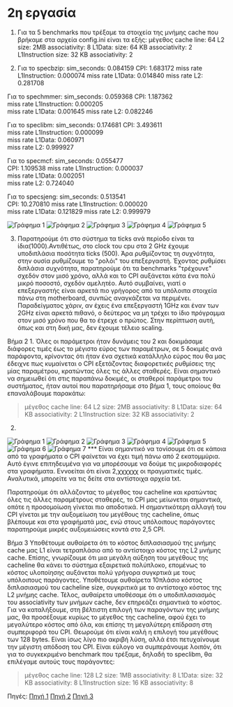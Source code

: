 # 2η εργασία

1. Για τα 5 benchmarks που τρέξαμε τα στοιχεία της μνήμης cache που βρήκαμε στα αρχεία config.ini είναι τα εξής:
μέγεθος cache line: 64
L2 size: 2MB
associativity: 8
L1Data:
size: 64 KB
associativity: 2
L1Instruction
size: 32 KB
associativity: 2

2. Για το specbzip:
sim_seconds: 0.084159
CPI: 1.683172 
miss rate L1Instruction: 0.000074 
miss rate L1Data: 0.014840
miss rate L2: 0.281708    

 Για το spechmmer:
sim_seconds: 0.059368 
CPI:  1.187362   
miss rate L1Instruction: 0.000205   
miss rate L1Data: 0.001645 
miss rate L2: 0.082246   

 Για το speclibm:
sim_seconds: 0.174681 
CPI:   3.493611  
miss rate L1Instruction: 0.000099        
miss rate L1Data: 0.060971     
miss rate L2: 0.999927  

 Για το specmcf:
sim_seconds: 0.055477   
CPI:   1.109538
miss rate L1Instruction: 0.000037      
miss rate L1Data: 0.002051  
miss rate L2: 0.724040   

Για το specsjeng:
sim_seconds: 0.513541   
CPI:   10.270810
miss rate L1Instruction: 0.000020  
miss rate L1Data: 0.121829
miss rate L2: 0.999979 

![Γράφημα 1](graph1.png)
![Γράφημα 2](graph2.png)
![Γράφημα 3](graph3.png)
![Γράφημα 4](graph4.png)
![Γράφημα 5](graph5.png)

3. Παρατηρούμε ότι στο σύστημα τα ticks ανά περίοδο είναι τα ίδια(1000).Αντιθέτως, στο clock του cpu στα 2 GHz έχουμε υποδιπλάσια ποσότητα ticks (500). Άρα ρυθμίζοντας τη συχνότητα, στην ουσία ρυθμίζουμε το "ρολόι" του επεξεργαστή. Έχοντας ρυθμίσει διπλάσια συχνότητα, παρατηρούμε ότι τα benchmarks "τρέχουνε" σχεδόν στον μισό χρόνο, αλλά και το CPI αυξάνεται κάτα ένα πολύ μικρό ποσοστό, σχεδόν αμελητέο. Αυτό συμβαίνει, γιατί ο επεξεργαστής είναι αρκετά πιο γρήγορος από τα υπόλοιπα στοιχεία πάνω στη motherboard, συνπώς αναγκάζεται να περιμένει. Παραδείγματος χάριν, αν έχεις ένα επεξεργαστή 1GHz και έναν των 2GHz είναι αρκετά πιθανό, ο δεύτερος να μη τρέχει το ίδιο πρόγραμμα στον μισό χρόνο που θα το έτρεχε ο πρώτος. Στην περίπτωση αυτή, όπως και στη δική μας, δεν έχουμε τέλειο scaling.  

Βήμα 2
1. 
Όλες οι παράμετροι ήταν δυνάμεις του 2 και δοκιμάσαμε διάφορες τιμές έως το μέγιστο εύρος των παραμέτρων, σε 5 δοκιμές ανά παράφοντα, κρίνοντας ότι ήταν ένα σχετικά κατάλληλο εύρος που θα μας έδειχνε πως κυμαίνεται ο CPI εξετάζοντας διαφορετικές ρυθμίσεις της μίας παραμέτρου, κρατώντας όλες τις άλλες σταθερές. Είναι σημαντικό να σημειωθεί ότι στις παραπάνω δοκιμές, οι σταθεροί παράμετροι του συστήματος, ήταν αυτοί που παρατηρήσαμε στο βήμα 1, τους οποίους θα επαναλάβουμε παρακάτω:
>μέγεθος cache line: 64
>L2 size: 2MB
>associativity: 8
>L1Data:
>size: 64 KB
>associativity: 2
>L1Instruction
>size: 32 KB
>associativity: 2

2. 
![Γράφημα 1](2graph1.png)
![Γράφημα 2](2graph2.png)
![Γράφημα 3](2graph3.png)
![Γράφημα 4](2graph4.png)
![Γράφημα 5](2graph5.png)
![Γράφημα 6](2graph6.png)
![Γράφημα 7](2graph7.png)
*** Είναι σημαντικό να τονίσουμε ότι σε κάποια από τα γραφήματα ο CPI φαίνεται να έχει τιμή πάνω από 2 εκατομμύρια. Αυτό έγινε επιτηδευμένα για να μπορέσουμε να δούμε τις μικροδιαφορές στα γραφήματα. Εννοείται ότι είναι 2,χχχχχχ οι πραγματικές τιμές. Αναλυτικά, μπορείτε να τις δείτε στα αντίστοιχα αρχεία txt.

Παρατηρούμε ότι αλλάζοντας το μέγεθος του cacheline και κρατώντας όλες τις άλλες παραμέτρους σταθερές, το CPI μας μείωνεται σημαντικά, οπότε η προσομοίωση γίνεται πιο αποδοτικά.
Η σημαντικότερη αλλαγή του CPI γίνεται με την αυξομείωση του μεγέθους της cacheline, όπως βλέπουμε και στα γραφήματά μας, ενώ στους υπόλοιπους παράγοντες παρατηρούμε μικρές αυξομειώσεις κοντά στο 2,5 CPI. 

Βήμα 3
Υποθέτουμε αυθαίρετα ότι το κόστος διπλασιασμού της μνήμης cache μας L1 είναι τετραπλάσιο από το αντίστοιχο κόστος της L2 μνήμης cache. Επίσης, γνωρίζουμε ότι μια μεγάλη αύξηση του μεγέθους της cacheline θα κάνει το σύστημα εξαιρετικά πολύπλοκο, επομένως το κόστος υλοποίησης αυξάνεται πολύ γρήγορα συγκρτικά με τους υπόλοιπους παράγοντες. Υποθέτουμε αυθαίρετα 10πλάσιο κόστος διπλασιασμού του cacheline size, συγκριτικά με το αντίστοιχο κόστος της L2 μνήμης cache. Τέλος, αυθαίρετα υποθέσαμε ότι ο υποδιπλασιασμός του associativity των μνήμων cache, δεν επηρεάζει σημαντικά το κόστος.
Για να καταλήξουμε, στη βέλτιστη επιλογή των παραγόντων της μνήμης μας, θα προσέξουμε κυρίως το μέγεθος της cacheline, αφού  έχει το μεγαλύτερο κόστος από όλα, και επίσης τη μεγαλύτερη επίδραση στη συμπεριφορά του CPI. Θεωρούμε ότι είναι καλή η επιλογή του μεγέθους των 128 bytes. Είναι ίσως λίγο πιο ακριβή λύση, αλλά έτσι πετυχαίνουμε την μέγιστη απόδοση του CPI. Είναι εύλογο να συμπεράνουμε λοιπόν, ότι για το συγκεκριμένο benchmark που τρέξαμε, δηλαδή το speclibm, θα επιλέγαμε αυτούς τους παράγοντες:
>μέγεθος cache line: 128
>L2 size: 1MB
>associativity: 8
>L1Data:
>size: 32 KB
>associativity: 8
>L1Instruction
>size: 16 KB
>associativity: 8


Πηγές:
[Πηγή 1](https://www.aristeia.com/TalkNotes/ACCU2011_CPUCaches.pdf)
[Πηγή 2](https://www.csd.uoc.gr/~hy225/13a/handouts/lecture_caches-handout.pdf)
[Πηγή 3](https://en.wikipedia.org/wiki/Cache_placement_policies)
